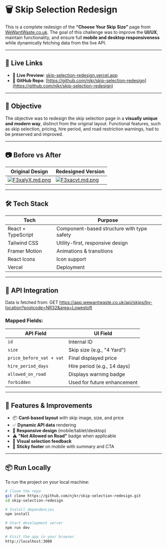 # 🗑️ Skip Selection Redesign

This is a complete redesign of the **“Choose Your Skip Size”** page from [WeWantWaste.co.uk](https://wewantwaste.co.uk). The goal of this challenge was to improve the **UI/UX**, maintain functionality, and ensure full **mobile and desktop responsiveness** while dynamically fetching data from the live API.

---

## 🔗 Live Links

- 🚀 **Live Preview**: [skip-selection-redesign.vercel.app](https://skip-selection-redesign.vercel.app/)
- 📂 **GitHub Repo**: [https://github.com/njkr/skip-selection-redesign](https://github.com/njkr/skip-selection-redesign)

---

## 🎯 Objective

The objective was to redesign the skip selection page in a **visually unique and modern way**, distinct from the original layout. Functional features, such as skip selection, pricing, hire period, and road restriction warnings, had to be preserved and improved.

---

## 📷 Before vs After

| Original Design                                                                       | Redesigned Version                                                                    |
| ------------------------------------------------------------------------------------- | ------------------------------------------------------------------------------------- |
| [![F3xalyX.md.png](https://iili.io/F3xalyX.md.png)](https://freeimage.host/i/F3xalyX) | [![F3xacvt.md.png](https://iili.io/F3xacvt.md.png)](https://freeimage.host/i/F3xacvt) |

---

## 🛠️ Tech Stack

| Tech               | Purpose                                    |
| ------------------ | ------------------------------------------ |
| React + TypeScript | Component-based structure with type safety |
| Tailwind CSS       | Utility-first, responsive design           |
| Framer Motion      | Animations & transitions                   |
| React Icons        | Icon support                               |
| Vercel             | Deployment                                 |

---

## 🔌 API Integration

Data is fetched from:
GET https://app.wewantwaste.co.uk/api/skips/by-location?postcode=NR32&area=Lowestoft

### Mapped Fields:

| API Field                | UI Field                    |
| ------------------------ | --------------------------- |
| `id`                     | Internal ID                 |
| `size`                   | Skip size (e.g., "4 Yard")  |
| `price_before_vat + vat` | Final displayed price       |
| `hire_period_days`       | Hire period (e.g., 14 days) |
| `allowed_on_road`        | Displays warning badge      |
| `forbidden`              | Used for future enhancement |

---

## 🧠 Features & Improvements

- 📦 **Card-based layout** with skip image, size, and price
- ✅ **Dynamic API data** rendering
- 📱 **Responsive design** (mobile/tablet/desktop)
- ⚠️ **"Not Allowed on Road"** badge when applicable
- 💬 **Visual selection feedback**
- 📌 **Sticky footer** on mobile with summary and CTA

---

## 📦 Run Locally

To run the project on your local machine:

```bash
# Clone the repo
git clone https://github.com/njkr/skip-selection-redesign.git
cd skip-selection-redesign

# Install dependencies
npm install

# Start development server
npm run dev

# Visit the app in your browser
http://localhost:3000
```
